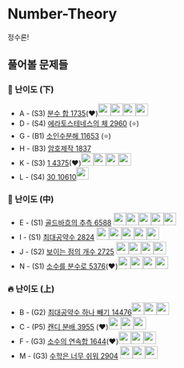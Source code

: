# Number-Theory
정수론!

## 풀어볼 문제들

### :watermelon: 난이도 (下)

+ A - (S3) [분수 합 1735](https://www.acmicpc.net/problem/1735)(:heart:)[<img src = "https://github.com/Frog-Slayer.png" width="25" height="25">](./Code/1735/1735_P.cpp)[<img src = "https://github.com/Haaarimmm.png" width="25" height="25">](./Code/1735/1735_K.py)[<img src = "https://github.com/wocjs.png" width="25" height="25">](./Code/1735/1735_H.py)[<img src = "https://github.com/sulogc.png" width="25" height="25">](./Code/1735/1735_L.py)
+ D - (S4) [에라토스테네스의 체 2960](https://www.acmicpc.net/problem/2960) (:star:)
+ G - (B1) [소인수분해 11653](https://www.acmicpc.net/problem/11653) (:star:)
+ H - (B3) [암호제작 1837](https://www.acmicpc.net/problem/1837) 
+ K - (S3) [1 4375](https://www.acmicpc.net/problem/4375)(:heart:)[<img src = "https://github.com/Haaarimmm.png" width="25" height="25">](./Code/4375/4375_K.py)[<img src = "https://github.com/sulogc.png" width="25" height="25">](./Code/4375/4375_L.py)[<img src = "https://github.com/suchshin.png" width="25" height="25">](./Code/4375/4375_S.py)[<img src = "https://github.com/wocjs.png" width="25" height="25">](./Code/4375/4375_H.py)
+ L - (S4) [30 10610](https://www.acmicpc.net/problem/10610)[<img src = "https://github.com/suchshin.png" width="25" height="25">](./Code/10610/10610_S.py)


### :evergreen_tree: 난이도 (中)

+ E - (S1) [골드바흐의 추측 6588](https://www.acmicpc.net/problem/6588) [<img src = "https://github.com/Frog-Slayer.png" width="25" height="25">](./Code/6588/6588_P.cpp)[<img src = "https://github.com/wocjs.png" width="25" height="25">](./Code/6588/6588_H.py)[<img src = "https://github.com/sulogc.png" width="25" height="25">](./Code/6588/6588_L.py)[<img src = "https://github.com/Haaarimmm.png" width="25" height="25">](./Code/6588/6588_K.py)[<img src = "https://github.com/suchshin.png" width="25" height="25">](./Code/6588/6588_S.py)
+ I - (S1) [최대공약수 2824](https://www.acmicpc.net/problem/2824) [<img src = "https://github.com/Frog-Slayer.png" width="25" height="25">](./Code/2824/2824_P.cpp)[<img src = "https://github.com/Haaarimmm.png" width="25" height="25">](./Code/2824/2824_K.py)[<img src = "https://github.com/sulogc.png" width="25" height="25">](./Code/2824/2824_L.py)[<img src = "https://github.com/wocjs.png" width="25" height="25">](./Code/2824/2824_H.py)[<img src = "https://github.com/suchshin.png" width="25" height="25">](./Code/2824/2824_S.py)
+ J - (S2) [보이는 점의 개수 2725](https://www.acmicpc.net/problem/2725) [<img src = "https://github.com/sulogc.png" width="25" height="25">](./Code/2725/2725_L.py)[<img src = "https://github.com/wocjs.png" width="25" height="25">](./Code/2725/2725_H.py)[<img src = "https://github.com/Haaarimmm.png" width="25" height="25">](./Code/2725/2725_K.py)[<img src = "https://github.com/Frog-Slayer.png" width="25" height="25">](./Code/2725/2725_P.cpp)
+ N - (S1) [소수를 분수로 5376](https://www.acmicpc.net/problem/5376)(:heart:)[<img src = "https://github.com/Frog-Slayer.png" width="25" height="25">](./Code/5376/5376_P.cpp)[<img src = "https://github.com/Haaarimmm.png" width="25" height="25">](./Code/5376/5376_K.py)[<img src = "https://github.com/sulogc.png" width="25" height="25">](./Code/5376/5376_L.py)[<img src = "https://github.com/wocjs.png" width="25" height="25">](./Code/5376/5376_H.py)

### :fire: 난이도 (上)

+ B - (G2) [최대공약수 하나 빼기 14476](https://www.acmicpc.net/problem/14476)[<img src = "https://github.com/Frog-Slayer.png" width="25" height="25">](./Code/14476/14476_P.cpp)[<img src = "https://github.com/sulogc.png" width="25" height="25">](./Code/14476/14476_L.py)[<img src = "https://github.com/Haaarimmm.png" width="25" height="25">](./Code/14476/14476_K.py)
+ C - (P5) [캔디 분배 3955](https://www.acmicpc.net/problem/3955) (:heart:)[<img src = "https://github.com/Frog-Slayer.png" width="25" height="25">](./Code/3955/3955_P.cpp)[<img src = "https://github.com/sulogc.png" width="25" height="25">](./Code/3955/3955_L.py)[<img src = "https://github.com/Haaarimmm.png" width="25" height="25">](./Code/3955/3955_K.py)
+ F - (G3) [소수의 연속합 1644](https://www.acmicpc.net/problem/1644)(:heart:)[<img src = "https://github.com/Frog-Slayer.png" width="25" height="25">](./Code/1644/1644_P.cpp)[<img src = "https://github.com/Haaarimmm.png" width="25" height="25">](./Code/1644/1644_K.py)[<img src = "https://github.com/sulogc.png" width="25" height="25">](./Code/1644/1644_L.py)
+ M - (G3) [수학은 너무 쉬워 2904](https://www.acmicpc.net/problem/2904) [<img src = "https://github.com/Frog-Slayer.png" width="25" height="25">](./Code/2904/2904_P.cpp)[<img src = "https://github.com/sulogc.png" width="25" height="25">](./Code/2904/2904_L.py)[<img src = "https://github.com/Haaarimmm.png" width="25" height="25">](./Code/2904/2904_K.py)
